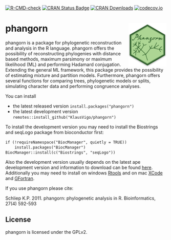 [![R-CMD-check](https://github.com/KlausVigo/phangorn/workflows/R-CMD-check/badge.svg)](https://github.com/KlausVigo/phangorn/actions)
[![CRAN Status Badge](http://www.r-pkg.org/badges/version/phangorn)](https://cran.r-project.org/package=phangorn)
[![CRAN Downloads](http://cranlogs.r-pkg.org/badges/phangorn)](https://cran.r-project.org/package=phangorn)
[![codecov.io](https://codecov.io/github/KlausVigo/phangorn/coverage.svg?branch=master)](https://codecov.io/github/KlausVigo/phangorn?branch=master)

# phangorn <img src='man/figures/logo.png' align="right" width="120" />


phangorn is a package for phylogenetic reconstruction and analysis in the R language. phangorn offers the possibility of reconstructing phylogenies with distance based methods, maximum parsimony or maximum likelihood (ML) and performing Hadamard conjugation. Extending the general ML framework, this package provides the possibility of estimating mixture and partition models. Furthermore, phangorn offers several functions for comparing trees, phylogenetic models or splits, simulating character data and performing congruence analyses. 

You can install
- the latest released version `install.packages("phangorn")`
- the latest development version `remotes::install_github("KlausVigo/phangorn")`

To install the development version you may need to install the Biostrings and seqLogo package from bioconductor first:
```
if (!requireNamespace("BiocManager", quietly = TRUE))
    install.packages("BiocManager")
BiocManager::install(c("Biostrings", "seqLogo"))
```
Also the development version usually depends on the latest ape development 
version and information to download can be found  [here](http://ape-package.ird.fr/ape_installation.html). 
Additionally you may need to install on windows [Rtools](https://cran.r-project.org/bin/windows/Rtools/) and on mac [XCode](https://developer.apple.com/xcode/)
and [GFortran](https://gcc.gnu.org/wiki/GFortranBinaries).

If you use phangorn please cite:

Schliep K.P. 2011. phangorn: phylogenetic analysis in R. Bioinformatics, 27(4) 592-593 


License
-------
phangorn is licensed under the GPLv2.
